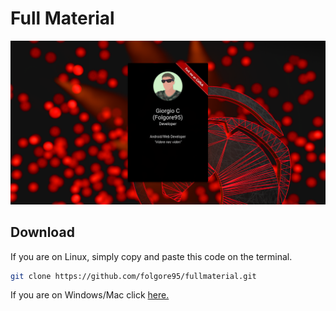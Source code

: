 # Full Material
<img src="https://github.com/folgore95/fullmaterial/blob/master/welcome.png"/>

## Download
If you are on Linux, simply copy and paste this code on the terminal.

```bash
git clone https://github.com/folgore95/fullmaterial.git
```

If you are on Windows/Mac click <a href="https://github.com/folgore95/fullmaterial/archive/master.zip">here.</a>
